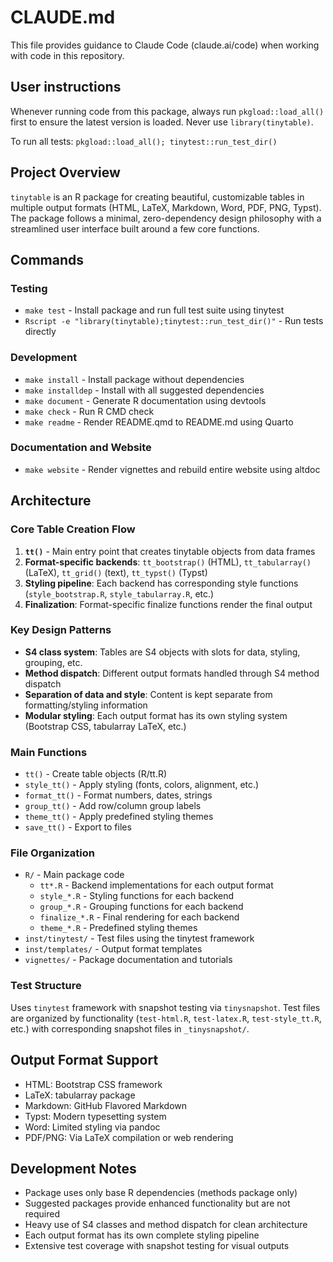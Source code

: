 # CLAUDE.md

This file provides guidance to Claude Code (claude.ai/code) when working with code in this repository.

## User instructions

Whenever running code from this package, always run `pkgload::load_all()` first to ensure the latest version is loaded. Never use `library(tinytable)`.

To run all tests: `pkgload::load_all(); tinytest::run_test_dir()`

## Project Overview

`tinytable` is an R package for creating beautiful, customizable tables in multiple output formats (HTML, LaTeX, Markdown, Word, PDF, PNG, Typst). The package follows a minimal, zero-dependency design philosophy with a streamlined user interface built around a few core functions.

## Commands

### Testing
- `make test` - Install package and run full test suite using tinytest
- `Rscript -e "library(tinytable);tinytest::run_test_dir()"` - Run tests directly

### Development
- `make install` - Install package without dependencies
- `make installdep` - Install with all suggested dependencies
- `make document` - Generate R documentation using devtools
- `make check` - Run R CMD check
- `make readme` - Render README.qmd to README.md using Quarto

### Documentation and Website
- `make website` - Render vignettes and rebuild entire website using altdoc

## Architecture

### Core Table Creation Flow
1. **`tt()`** - Main entry point that creates tinytable objects from data frames
2. **Format-specific backends**: `tt_bootstrap()` (HTML), `tt_tabularray()` (LaTeX), `tt_grid()` (text), `tt_typst()` (Typst)
3. **Styling pipeline**: Each backend has corresponding style functions (`style_bootstrap.R`, `style_tabularray.R`, etc.)
4. **Finalization**: Format-specific finalize functions render the final output

### Key Design Patterns
- **S4 class system**: Tables are S4 objects with slots for data, styling, grouping, etc.
- **Method dispatch**: Different output formats handled through S4 method dispatch
- **Separation of data and style**: Content is kept separate from formatting/styling information
- **Modular styling**: Each output format has its own styling system (Bootstrap CSS, tabularray LaTeX, etc.)

### Main Functions
- `tt()` - Create table objects (R/tt.R)
- `style_tt()` - Apply styling (fonts, colors, alignment, etc.)
- `format_tt()` - Format numbers, dates, strings
- `group_tt()` - Add row/column group labels
- `theme_tt()` - Apply predefined styling themes
- `save_tt()` - Export to files

### File Organization
- `R/` - Main package code
  - `tt*.R` - Backend implementations for each output format
  - `style_*.R` - Styling functions for each backend
  - `group_*.R` - Grouping functions for each backend
  - `finalize_*.R` - Final rendering for each backend
  - `theme_*.R` - Predefined styling themes
- `inst/tinytest/` - Test files using the tinytest framework
- `inst/templates/` - Output format templates
- `vignettes/` - Package documentation and tutorials

### Test Structure
Uses `tinytest` framework with snapshot testing via `tinysnapshot`. Test files are organized by functionality (`test-html.R`, `test-latex.R`, `test-style_tt.R`, etc.) with corresponding snapshot files in `_tinysnapshot/`.

## Output Format Support
- HTML: Bootstrap CSS framework
- LaTeX: tabularray package 
- Markdown: GitHub Flavored Markdown
- Typst: Modern typesetting system
- Word: Limited styling via pandoc
- PDF/PNG: Via LaTeX compilation or web rendering

## Development Notes
- Package uses only base R dependencies (methods package only)
- Suggested packages provide enhanced functionality but are not required
- Heavy use of S4 classes and method dispatch for clean architecture
- Each output format has its own complete styling pipeline
- Extensive test coverage with snapshot testing for visual outputs

